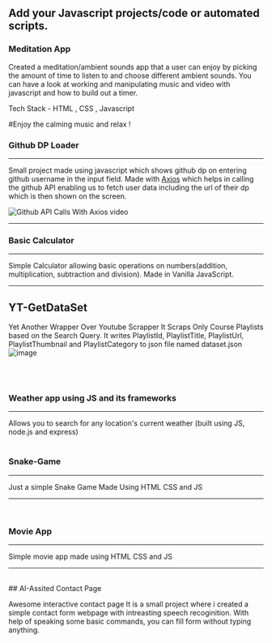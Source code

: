 ## Add your Javascript projects/code or automated scripts.

<h3><b> Meditation App</b></h3>

Created a meditation/ambient sounds app that a user can enjoy by picking the amount of time to listen to and choose different ambient sounds.
You can have a look at working and manipulating music and video with javascript and how to build out a timer.

Tech Stack - HTML , CSS , Javascript

#Enjoy the calming music and relax !


<h3><b>Github DP Loader</b></h3><hr>

Small project made using javascript which shows github dp on entering github username in the input field. Made with [Axios](https://axios-http.com/) which helps in calling the github API enabling us to fetch user data including the url of their dp which is then shown on the screen.

![Github API Calls With Axios video](https://user-images.githubusercontent.com/56643117/135519622-394625e9-0e97-40e7-95d6-29b8a90bd498.gif)

<hr>
<h3><b>Basic Calculator</b></h3>
<hr />

Simple Calculator allowing basic operations on numbers(addition, multiplication, subtraction and division). Made in Vanilla JavaScript.

---

## YT-GetDataSet

Yet Another Wrapper Over Youtube Scrapper
It Scraps Only Course Playlists based on the Search Query. It writes PlaylistId, PlaylistTitle, PlaylistUrl, PlaylistThumbnail and PlaylistCategory to json file named dataset.json
![image](https://user-images.githubusercontent.com/46681482/135529898-08bf305c-dd80-4417-af55-7758198f50a9.png)

<br>
<br>
<h3><b>Weather app using JS and its frameworks</b></h3><hr>

Allows you to search for any location's current weather (built using JS, node.js and express)
<br>
<br>
<h3><b>Snake-Game</b></h3><hr>

Just a simple Snake Game Made Using HTML CSS and JS


---
<br>
<h3><b>Movie App</b></h3><hr>

Simple movie app made using HTML CSS and JS

---
<br>
## AI-Assited Contact Page

Awesome interactive contact page
It is a small project where i created a simple contact form webpage with intreasting speech recoginition. With help of speaking some basic commands, you can fill form without typing anything.
